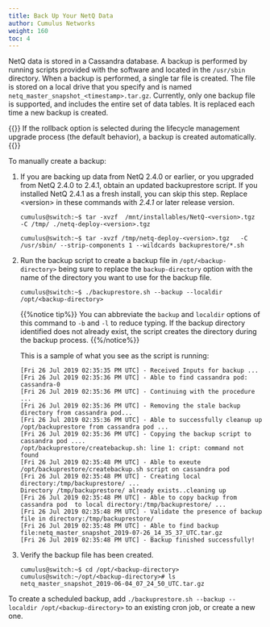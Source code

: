 ```yaml
---
title: Back Up Your NetQ Data
author: Cumulus Networks
weight: 160
toc: 4
---
```


NetQ data is stored in a Cassandra database. A backup is performed by running scripts provided with the software and located in the `/usr/sbin` directory. When a backup is performed, a single tar file is created. The file is stored on a local drive that you specify and is named `netq_master_snapshot_<timestamp>.tar.gz`. Currently, only one backup file is supported, and includes the entire set of data tables. It is replaced each time a new backup is created.

{{<notice note>}}
If the rollback option is selected during the lifecycle management upgrade process (the default behavior), a backup is created automatically.
{{</notice>}}

To manually create a backup:

1. If you are backing up data from NetQ 2.4.0 or earlier, or you upgraded from NetQ 2.4.0 to 2.4.1, obtain an updated backuprestore script. If you installed NetQ 2.4.1 as a fresh install, you can skip this step. Replace \<version\> in these commands with *2.4.1* or later release version.

   ```
   cumulus@switch:~$ tar -xvzf  /mnt/installables/NetQ-<version>.tgz  -C /tmp/ ./netq-deploy-<version>.tgz

   cumulus@switch:~$ tar -xvzf /tmp/netq-deploy-<version>.tgz   -C /usr/sbin/ --strip-components 1 --wildcards backuprestore/*.sh
   ```

2. Run the backup script to create a backup file in `/opt/<backup-directory>` being sure to replace the `backup-directory` option with the name of the directory you want to use for the backup file.

   ```
   cumulus@switch:~$ ./backuprestore.sh --backup --localdir /opt/<backup-directory>
   ```

   {{%notice tip%}}
You can abbreviate the `backup` and `localdir` options of this command to `-b` and `-l` to reduce typing. If the backup directory identified does not already exist, the script creates the directory during the backup process.
   {{%/notice%}}

   This is a sample of what you see as the script is running:

   ```
   [Fri 26 Jul 2019 02:35:35 PM UTC] - Received Inputs for backup ...
   [Fri 26 Jul 2019 02:35:36 PM UTC] - Able to find cassandra pod: cassandra-0
   [Fri 26 Jul 2019 02:35:36 PM UTC] - Continuing with the procedure ...
   [Fri 26 Jul 2019 02:35:36 PM UTC] - Removing the stale backup directory from cassandra pod...
   [Fri 26 Jul 2019 02:35:36 PM UTC] - Able to successfully cleanup up /opt/backuprestore from cassandra pod ...
   [Fri 26 Jul 2019 02:35:36 PM UTC] - Copying the backup script to cassandra pod ....
   /opt/backuprestore/createbackup.sh: line 1: cript: command not found
   [Fri 26 Jul 2019 02:35:48 PM UTC] - Able to exeute /opt/backuprestore/createbackup.sh script on cassandra pod
   [Fri 26 Jul 2019 02:35:48 PM UTC] - Creating local directory:/tmp/backuprestore/ ...  
   Directory /tmp/backuprestore/ already exists..cleaning up
   [Fri 26 Jul 2019 02:35:48 PM UTC] - Able to copy backup from cassandra pod  to local directory:/tmp/backuprestore/ ...
   [Fri 26 Jul 2019 02:35:48 PM UTC] - Validate the presence of backup file in directory:/tmp/backuprestore/
   [Fri 26 Jul 2019 02:35:48 PM UTC] - Able to find backup file:netq_master_snapshot_2019-07-26_14_35_37_UTC.tar.gz
   [Fri 26 Jul 2019 02:35:48 PM UTC] - Backup finished successfully!
   ```

3. Verify the backup file has been created.

   ```
   cumulus@switch:~$ cd /opt/<backup-directory>
   cumulus@switch:~/opt/<backup-directory># ls
   netq_master_snapshot_2019-06-04_07_24_50_UTC.tar.gz
   ```

To create a scheduled backup, add `./backuprestore.sh --backup --localdir /opt/<backup-directory>` to an existing cron job, or create a new one.
